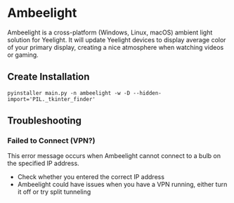 # Ambeelight
Ambeelight is a cross-platform (Windows, Linux, macOS) ambient light solution for Yeelight. It will update Yeelight devices to display average color of your primary display, creating a nice atmosphere when watching videos or gaming.

## Create Installation
```commandline
pyinstaller main.py -n ambeelight -w -D --hidden-import='PIL._tkinter_finder'
```

## Troubleshooting
### Failed to Connect (VPN?)
This error message occurs when Ambeelight cannot connect to a bulb on the specified IP address. 
- Check whether you entered the correct IP address 
- Ambeelight could have issues when you have a VPN running, either turn it off or try split tunneling